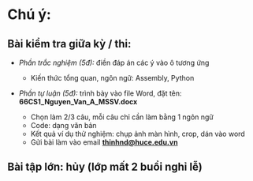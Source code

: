 # Chú ý:
## Bài kiểm tra giữa kỳ / thi:
* _Phần trắc nghiệm (5đ):_ điền đáp án các ý vào ô tương ứng
  + Kiến thức tổng quan, ngôn ngữ: Assembly, Python

* _Phần tự luận (5đ):_ trình bày vào file Word, đặt tên: **66CS1_Nguyen_Van_A_MSSV.docx**
  - Chọn làm 2/3 câu, mỗi câu chỉ cần làm bằng 1 ngôn ngữ
  - Code: dạng văn bản
  - Kết quả ví dụ thử nghiệm: chụp ảnh màn hình, crop, dán vào word
  - Gửi bài làm vào email **thinhnd@huce.edu.vn**

## Bài tập lớn: hủy (lớp mất 2 buổi nghỉ lễ)

